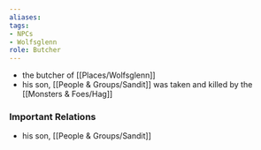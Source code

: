 ```yaml
---
aliases: 
tags: 
- NPCs
- Wolfsglenn
role: Butcher
---
```


* the butcher of [[Places/Wolfsglenn]]
* his son, [[People & Groups/Sandit]] was taken and killed by the [[Monsters & Foes/Hag]]

### Important Relations
- his son, [[People & Groups/Sandit]]